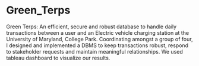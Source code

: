 # Green_Terps
Green Terps: An efficient, secure and robust database to handle daily transactions between a user and an Electric vehicle charging station at the University of Maryland, College Park. Coordinating amongst a group of four, I designed and implemented a DBMS to keep transactions robust, respond to stakeholder requests and maintain meaningful relationships. We used tableau dashboard to visualize our results. 
